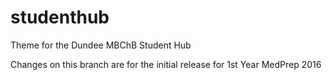 # studenthub
Theme for the Dundee MBChB Student Hub

Changes on this branch are for the initial release for 1st Year MedPrep 2016
